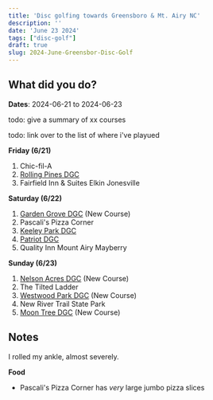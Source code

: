 ```yaml
---
title: 'Disc golfing towards Greensboro & Mt. Airy NC'
description: ''
date: 'June 23 2024'
tags: ["disc-golf"]
draft: true
slug: 2024-June-Greensbor-Disc-Golf
---
```


## What did you do?

**Dates**: 2024-06-21 to 2024-06-23

todo: give a summary of xx courses

todo: link over to the list of where i've playued


**Friday (6/21)**
1. Chic-fil-A 
1. [Rolling Pines DGC](https://udisc.com/courses/rolling-pines-JQiT)
2. Fairfield Inn & Suites Elkin Jonesville

**Saturday (6/22)**
1. [Garden Grove DGC](https://udisc.com/courses/garden-grove-sejY) (New Course)
2. Pascali's Pizza Corner
3. [Keeley Park DGC](https://udisc.com/courses/keeley-park-dgc-PqOz)
4. [Patriot DGC](https://udisc.com/courses/patriot-dgc-l0rI)
5. Quality Inn Mount Airy Mayberry

**Sunday (6/23)**
1. [Nelson Acres DGC](https://udisc.com/courses/nelson-acres-dgc-naLu) (New Course)
2. The Tilted Ladder
3. [Westwood Park DGC](https://udisc.com/courses/westwood-park-5U0g) (New Course)
4. New River Trail State Park
5. [Moon Tree DGC](https://udisc.com/courses/moon-tree-dgc-Cxy0) (New Course)

## Notes

I rolled my ankle, almost severely.

**Food**

- Pascali's Pizza Corner has _very_ large jumbo pizza slices 





